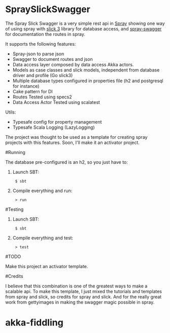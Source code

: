 # SpraySlickSwagger
The Spray Slick Swagger is a very simple rest api in [Spray](https://github.com/spray/spray) showing one way of using spray with [slick 3](https://github.com/slick/slick) library for database access, and [spray-swagger](https://github.com/gettyimages/spray-swagger) for documentation the routes in spray.


It supports the following features:

* Spray-json to parse json
* Swagger to document routes and json
* Data access layer composed by data access Akka actors.
* Models as case classes and slick models, independent from database driver and profile (Go slick3)
* Multiple database types configured in properties file (h2 and postgresql for instance)
* Cake pattern for DI
* Routes Tested using specs2
* Data Access Actor Tested using scalatest

Utils: 

* Typesafe config for property management
* Typesafe Scala Logging (LazyLogging)

The project was thought to be used as a template for creating spray projects with this features. Soon, I'll make it an activator project.

#Running

The database pre-configured is an h2, so you just have to:

1. Launch SBT:

        $ sbt

2. Compile everything and run:

        > run

#Testing

1. Launch SBT:

        $ sbt

2. Compile everything and test:

        > test


#TODO

Make this project an activator template.

#Credits

I believe that this combination is one of the greatest ways to make a scalable api. To make this template, I just mixed the tutorials and templates from spray and slick, so credits for spray and slick. And for the really great work from gettyimages in making the swagger magic possible in spray.
# akka-fiddling
